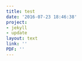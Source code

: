 ```yaml
---
title: test
date: '2016-07-23 18:46:38'
project:
- jekyll
- update
layout: text
link: ''
PDF: ''
---
```

